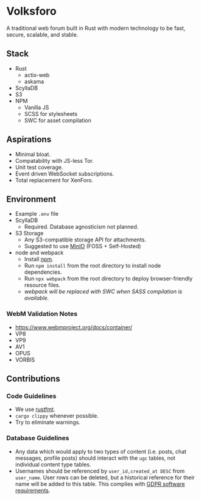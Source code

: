 # Volksforo
A traditional web forum built in Rust with modern technology to be fast, secure, scalable, and stable.

## Stack
 - Rust
   - actix-web
   - askama
 - ScyllaDB
 - S3
 - NPM
   - Vanilla JS
   - SCSS for stylesheets
   - SWC for asset compilation

## Aspirations
 - Minimal bloat.
 - Compatability with JS-less Tor.
 - Unit test coverage.
 - Event driven WebSocket subscriptions.
 - Total replacement for XenForo.

## Environment
 - Example `.env` file
 - ScyllaDB
   + Required. Database agnosticism not planned.
 - S3 Storage
   + Any S3-compatible storage API for attachments.
   + Suggested to use [MinIO](https://min.io/) (FOSS + Self-Hosted)
 - node and webpack
   + Install [npm](https://nodejs.org/en/download/).
   + Run `npm install` from the root directory to install node dependencies.
   + Run `npx webpack` from the root directory to deploy browser-friendly resource files.
   + _webpack will be replaced with SWC when SASS compilation is available._

### WebM Validation Notes
 - https://www.webmproject.org/docs/container/
 - VP8
 - VP9
 - AV1
 - OPUS
 - VORBIS

## Contributions
### Code Guidelines
 - We use [rustfmt](https://github.com/rust-lang/rustfmt).
 - `cargo clippy` whenever possible.
 - Try to eliminate warnings.

### Database Guidelines
 - Any data which would apply to two types of content (i.e. posts, chat messages, profile posts) should interact with the `ugc` tables, not individual content type tables.
 - Usernames should be referenced by `user_id,created_at DESC` from `user_name`. User rows can be deleted, but a historical reference for their name will be added to this table. This complies with [GDPR software requirements](https://gdpr.eu/right-to-be-forgotten).
